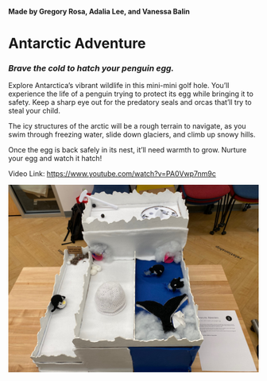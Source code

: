 **Made by Gregory Rosa, Adalia Lee, and Vanessa Balin**
# Antarctic Adventure
### *Brave the cold to hatch your penguin egg.*

Explore Antarctica’s vibrant wildlife in this mini-mini golf hole. You’ll experience the life of a penguin trying to protect its egg while bringing it to safety. Keep a sharp eye out for the predatory seals and orcas that’ll try to steal your child. 

The icy structures of the arctic will be a rough terrain to navigate, as you swim through freezing water, slide down glaciers, and climb up snowy hills. 

Once the egg is back safely in its nest, it’ll need warmth to grow. Nurture your egg and watch it hatch!

Video Link: https://www.youtube.com/watch?v=PA0Vwp7nm9c

![Photo of the antarctica themed mini golf course](https://github.com/BalinVanessa/antartica-minigolf/blob/main/AntarcticAdventurePhoto.jpeg)
